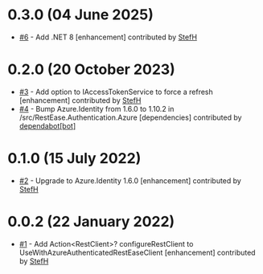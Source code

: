 # 0.3.0 (04 June 2025)
- [#6](https://github.com/StefH/RestEase.Authentication.Azure/pull/6) - Add .NET 8 [enhancement] contributed by [StefH](https://github.com/StefH)

# 0.2.0 (20 October 2023)
- [#3](https://github.com/StefH/RestEase.Authentication.Azure/pull/3) - Add option to IAccessTokenService to force a refresh [enhancement] contributed by [StefH](https://github.com/StefH)
- [#4](https://github.com/StefH/RestEase.Authentication.Azure/pull/4) - Bump Azure.Identity from 1.6.0 to 1.10.2 in /src/RestEase.Authentication.Azure [dependencies] contributed by [dependabot[bot]](https://github.com/apps/dependabot)

# 0.1.0 (15 July 2022)
- [#2](https://github.com/StefH/RestEase.Authentication.Azure/pull/2) - Upgrade to Azure.Identity 1.6.0 [enhancement] contributed by [StefH](https://github.com/StefH)

# 0.0.2 (22 January 2022)
- [#1](https://github.com/StefH/RestEase.Authentication.Azure/pull/1) - Add Action&lt;RestClient&gt;? configureRestClient to UseWithAzureAuthenticatedRestEaseClient [enhancement] contributed by [StefH](https://github.com/StefH)


